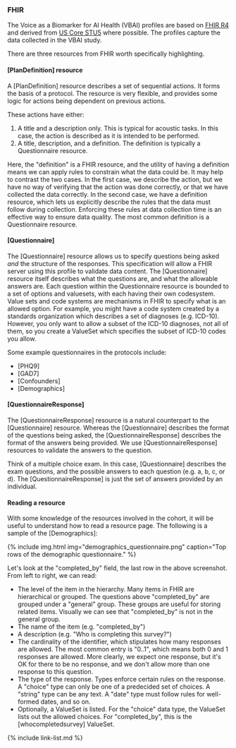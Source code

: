 ### FHIR

The Voice as a Biomarker for AI Health (VBAI) profiles are based on [FHIR R4](http://hl7.org/fhir/R4/index.html) and derived from [US Core STU5](http://hl7.org/fhir/us/core/STU5/) where possible. The profiles capture the data collected in the VBAI study.

There are three resources from FHIR worth specifically highlighting.

#### [PlanDefinition] resource

A [PlanDefinition] resource describes a set of sequential actions. It forms the basis of a protocol.
The resource is very flexible, and provides some logic for actions being dependent on previous actions.

These actions have either:

1. A title and a description only. This is typical for acoustic tasks. In this case, the action is described as it is intended to be performed.
2. A title, description, and a definition. The definition is typically a Questionnaire resource.

Here, the "definition" is a FHIR resource, and the utility of having a definition means we can apply rules to constrain what the data could be. It may help to contrast the two cases. In the first case, we describe the action, but we have no way of verifying that the action was done correctly, or that we have collected the data correctly. In the second case, we have a definition resource, which lets us explicitly describe the rules that the data must follow during collection. Enforcing these rules at data collection time is an effective way to ensure data quality. The most common definition is a Questionnaire resource.

#### [Questionnaire]

The [Questionnaire] resource allows us to specify questions being asked *and* the structure of the responses. This specification will allow a FHIR server using this profile to validate data content.
The [Questionnaire] resource itself describes what the questions are, and what the allowable answers are.
Each question within the Questionnaire resource is bounded to a set of options and valuesets, with each having their own codesystem. Value sets and code systems are mechanisms in FHIR to specify what is an allowed option. For example, you might have a code system created by a standards organization which describes a set of diagnoses (e.g. ICD-10). However, you only want to allow a subset of the ICD-10 diagnoses, not all of them, so you create a ValueSet which specifies the subset of ICD-10 codes you allow.

Some example questionnaires in the protocols include:

* [PHQ9]
* [GAD7]
* [Confounders]
* [Demographics]

#### [QuestionnaireResponse]

The [QuestionnaireResponse] resource is a natural counterpart to the [Questionnaire] resource.
Whereas the [Questionnaire] describes the format of the questions being asked, the [QuestionnaireResponse] describes the format of the answers being provided. We use [QuestionnaireResponse] resources to validate the answers to the question.

Think of a multiple choice exam. In this case, [Questionnaire] describes the exam questions, and the possible answers to each question (e.g. a, b, c, or d). The [QuestionnaireResponse] is just the set of answers provided by an individual.

#### Reading a resource

With some knowledge of the resources involved in the cohort, it will be useful to understand how to read a resource page.
The following is a sample of the [Demographics]:

{% include img.html img="demographics_questionnaire.png" caption="Top rows of the demographic questionnaire." %}

Let's look at the "completed_by" field, the last row in the above screenshot. From left to right, we can read:

- The level of the item in the hierarchy. Many items in FHIR are hierarchical or grouped. The questions above "completed_by" are grouped under a "general" group. These groups are useful for storing related items. Visually we can see that "completed_by" is not in the general group.
- The name of the item (e.g. "completed_by")
- A description (e.g. "Who is completing this survey?")
- The cardinality of the identifier, which stipulates how many responses are allowed. The most common entry is "0..1", which means both 0 and 1 responses are allowed. More clearly, we expect one response, but it's OK for there to be no response, and we don't allow more than one response to this question.
- The type of the response. Types enforce certain rules on the response. A "choice" type can only be one of a predecided set of choices. A "string" type can be any text. A "date" type must follow rules for well-formed dates, and so on.
- Optionally, a ValueSet is listed. For the "choice" data type, the ValueSet lists out the allowed choices. For "completed_by", this is the [whocompletedsurvey] ValueSet.

{% include link-list.md %}
